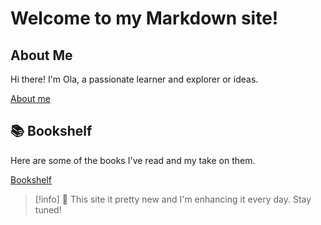 # Welcome to my Markdown site!

## About Me

Hi there! I'm Ola, a passionate learner and explorer or ideas.

[About me](about.md)

## 📚 Bookshelf

Here are some of the books I've read and my take on them.

[Bookshelf](books.md)

> [!info]
> 🚧 This site it pretty new and I'm enhancing it every day. Stay tuned!
